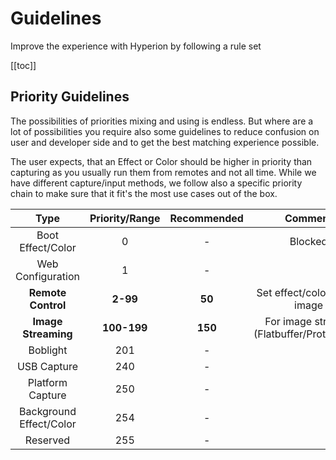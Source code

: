 # Guidelines
Improve the experience with Hyperion by following a rule set

[[toc]]

## Priority Guidelines
The possibilities of priorities mixing and using is endless. But where are a lot of possibilities you require also some guidelines to reduce confusion on user and developer side and to get the best matching experience possible.

The user expects, that an Effect or Color should be higher in priority than capturing as you usually run them from remotes and not all time.
While we have different capture/input methods, we follow also a specific priority chain to make sure that it fit's the most use cases out of the box.

|          Type           | Priority/Range | Recommended |                  Comment                   |
| :---------------------: | :------------: | :---------: | :----------------------------------------: |
|    Boot Effect/Color    |       0        |      -      |                  Blocked                   |
|    Web Configuration    |       1        |      -      |                                            |
|   **Remote Control**    |    **2-99**    |   **50**    |       Set effect/color/single image        |
|   **Image Streaming**   |  **100-199**   |   **150**   | For image streams (Flatbuffer/Protobuffer) |
|        Boblight         |      201       |      -      |                                            |
|       USB Capture       |      240       |      -      |                                            |
|    Platform Capture     |      250       |      -      |                                            |
| Background Effect/Color |      254       |      -      |                                            |
|        Reserved         |      255       |      -      |                                            |
 

